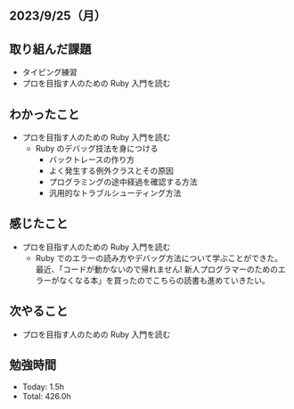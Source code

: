 ## 2023/9/25（月）

## 取り組んだ課題

- タイピング練習
- プロを目指す人のための Ruby 入門を読む

## わかったこと

- プロを目指す人のための Ruby 入門を読む
  - Ruby のデバッグ技法を身につける
    - バックトレースの作り方
    - よく発生する例外クラスとその原因
    - プログラミングの途中経過を確認する方法
    - 汎用的なトラブルシューティング方法

## 感じたこと

- プロを目指す人のための Ruby 入門を読む
  - Ruby でのエラーの読み方やデバッグ方法について学ぶことができた。最近、「コードが動かないので帰れません! 新人プログラマーのためのエラーがなくなる本」を買ったのでこちらの読書も進めていきたい。

## 次やること

- プロを目指す人のための Ruby 入門を読む

## 勉強時間

- Today: 1.5h
- Total: 426.0h
